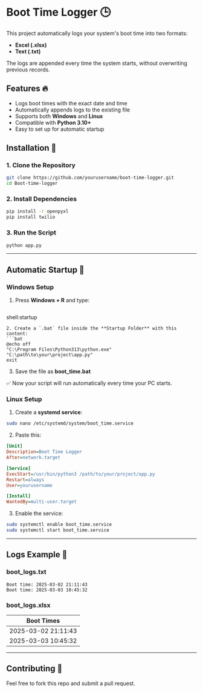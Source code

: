 # Boot Time Logger 🕒

This project automatically logs your system's boot time into two formats:
- **Excel (.xlsx)**
- **Text (.txt)**

The logs are appended every time the system starts, without overwriting previous records.

## Features 🔥
- Logs boot times with the exact date and time
- Automatically appends logs to the existing file
- Supports both **Windows** and **Linux**
- Compatible with **Python 3.10+**
- Easy to set up for automatic startup

## Installation 📄
### 1. Clone the Repository
```bash
git clone https://github.com/yourusername/boot-time-logger.git
cd Boot-time-logger
```

### 2. Install Dependencies
```bash
pip install -r openpyxl
pip install twilio
```

### 3. Run the Script
```bash
python app.py
```

---

## Automatic Startup 🔌
### Windows Setup
1. Press **Windows + R** and type:
   ```
shell:startup
```
2. Create a `.bat` file inside the **Startup Folder** with this content:
```bat
@echo off
"C:\Program Files\Python313\python.exe" "C:\path\to\your\project\app.py"
exit
```
3. Save the file as **boot_time.bat**

✅ Now your script will run automatically every time your PC starts.

### Linux Setup
1. Create a **systemd service**:
```bash
sudo nano /etc/systemd/system/boot_time.service
```
2. Paste this:
```ini
[Unit]
Description=Boot Time Logger
After=network.target

[Service]
ExecStart=/usr/bin/python3 /path/to/your/project/app.py
Restart=always
User=yourusername

[Install]
WantedBy=multi-user.target
```
3. Enable the service:
```bash
sudo systemctl enable boot_time.service
sudo systemctl start boot_time.service
```

---

## Logs Example 📄
### boot_logs.txt
```
Boot time: 2025-03-02 21:11:43
Boot time: 2025-03-03 10:45:32
```

### boot_logs.xlsx
| Boot Times       |
|----------------|
| 2025-03-02 21:11:43 |
| 2025-03-03 10:45:32 |

---

## Contributing 🤝
Feel free to fork this repo and submit a pull request.
